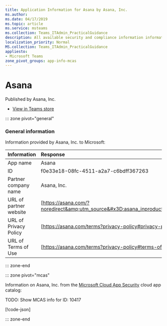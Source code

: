 ```yaml
---
title: Application Information for Asana by Asana, Inc.
ms.author: 
ms.date: 04/17/2019
ms.topic: article
ms.service: msteams
ms.collection: Teams_ITAdmin_PracticalGuidance
description: All available security and compliance information information for Asana, its data handling policies, its Microsoft Cloud App Security app catalog information, and security/compliance information in the CSA STAR registry.
localization_priority: Normal
MS.collection: Teams_ITAdmin_PracticalGuidance
appliesto:
- Microsoft Teams
zone_pivot_groups: app-info-mcas
---
```

# Asana

Published by Asana, Inc.
* <a href="https://teams.microsoft.com/l/app/f0e33e18-08fc-4511-a2a7-c6bdff367263" target="_blank">View in Teams store</a>

::: zone pivot="general"

### General information

Information provided by Asana, Inc. to Microsoft:

| **Information** | **Response** |
|:----------------|:-------------|
| App name | Asana |
| ID | f0e33e18-08fc-4511-a2a7-c6bdff367263 |
| Partner company name | Asana, Inc. |
| URL of partner website | [https://asana.com/?noredirect&amp;utm_source&#x3D;asana_inproduct&amp;utm_medium&#x3D;organic_inproduct&amp;utm_campaign&#x3D;msft_teams_launch] |
| URL of Privacy Policy | [https://asana.com/terms?privacy-policy#privacy-policy] |
| URL of Terms of Use | [https://asana.com/terms?privacy-policy#terms-of-service] |

::: zone-end


::: zone pivot="mcas"

Information on Asana, Inc. from the [Microsoft Cloud App Security](https://www.microsoft.com/en-us/enterprise-mobility-security/cloud-app-security) cloud app catalog:

TODO: Show MCAS info for ID: 10417

[!code-json[](./json/10417.json)]

::: zone-end

